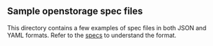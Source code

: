 ## Sample openstorage spec files

This directory contains a few examples of spec files in both JSON and YAML formats.  Refer to the [specs](https://github.com/libopenstorage/specs) to understand the format.
